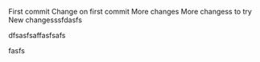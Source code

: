 First commit
Change on first commit
More changes
More changess to try
New changesssfdasfs

dfsasfsaffasfsafs

fasfs

